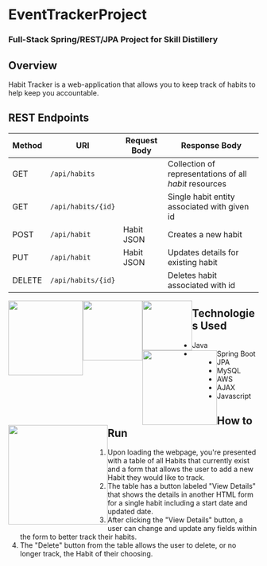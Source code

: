 # EventTrackerProject

### Full-Stack Spring/REST/JPA Project for Skill Distillery

## Overview
Habit Tracker is a web-application that allows you to keep track of habits to help keep you accountable.

## REST Endpoints
| Method | URI                | Request Body | Response Body |
|--------|--------------------|--------------|---------------|
| GET    | `/api/habits`      |              | Collection of representations of all _habit_ resources|
| GET    | `/api/habits/{id}` |              | Single habit entity associated with given id |
| POST   | `/api/habit`       | Habit JSON   | Creates a new habit  |
| PUT    | `/api/habit`       | Habit JSON   | Updates details for existing habit |
| DELETE | `/api/habits/{id}` |              | Deletes habit associated with id

<img src='https://1000logos.net/wp-content/uploads/2020/09/Java-Logo.png' width=150 style="float: left"/>
<img src='https://cdn.pixabay.com/photo/2017/08/05/11/16/logo-2582748_640.png' width=120 style="float: left"/>
<img src='https://upload.wikimedia.org/wikipedia/commons/thumb/9/99/Unofficial_JavaScript_logo_2.svg/480px-Unofficial_JavaScript_logo_2.svg.png' width=100 style="float: left"/>
<img src='https://wikitech-static.wikimedia.org/w/images/wikitech/8/8e/Mysql_logo.png' width=150 style="float: left"/>
<img src='https://voicefoundry.com/wp-content/uploads/2018/09/feature-aws.jpg' width=200 style="float: left"/>


## Technologies Used
* Java
* Spring Boot
* JPA
* MySQL
* AWS
* AJAX
* Javascript

## How to Run
1. Upon loading the webpage, you're presented with a table of all Habits that currently exist and a form that allows the user to add a new Habit they would like to track.
2. The table has a button labeled "View Details" that shows the details in another HTML form for a single habit including a start date and updated date.
3. After clicking the "View Details" button, a user can change and update any fields within the form to better track their habits.
4. The "Delete" button from the table allows the user to delete, or no longer track, the Habit of their choosing.
